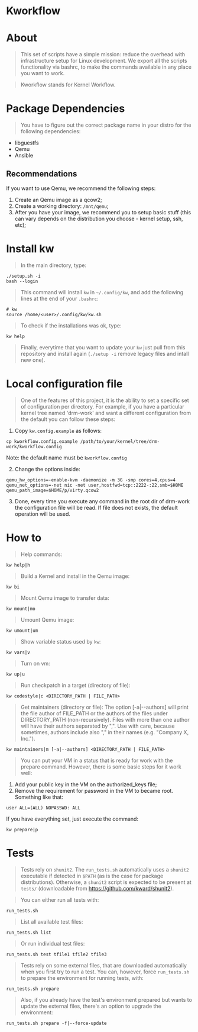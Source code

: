 # Kworkflow

# About

> This set of scripts have a simple mission: reduce the overhead with
infrastructure setup for Linux development. We export all the scripts
functionality via bashrc, to make the commands available in any place you want
to work.

> Kworkflow stands for Kernel Workflow.

# Package Dependencies

> You have to figure out the correct package name in your distro for the
following dependencies:

* libguestfs
* Qemu
* Ansible

## Recommendations

If you want to use Qemu, we recommend the following steps:

1) Create an Qemu image as a qcow2;
2) Create a working directory: `/mnt/qemu`;
3) After you have your image, we recommend you to setup basic stuff (this
   can vary depends on the distribution you choose - kernel setup, ssh, etc);

# Install kw

> In the main directory, type:

```
./setup.sh -i
bash --login
```

> This command will install `kw` in
`~/.config/kw`, and add the following lines at the end of
your `.bashrc`:

```
# kw
source /home/<user>/.config/kw/kw.sh
```

> To check if the installations was ok, type:

```
kw help
```

> Finally, everytime that you want to update your `kw` just
pull from this repository and install again (`./setup -i` remove legacy files
and intall new one).

# Local configuration file

> One of the features of this project, it is the ability to set a specific set
of configuration per directory. For example, if you have a particular kernel
tree named 'drm-work' and want a different configuration from the default you
can follow these steps:

1) Copy `kw.config.example` as follows:

```
cp kworkflow.config.example /path/to/your/kernel/tree/drm-work/kworkflow.config
```
Note: the default name must be `kworkflow.config`

2) Change the options inside:

```
qemu_hw_options=-enable-kvm -daemonize -m 3G -smp cores=4,cpus=4
qemu_net_options=-net nic -net user,hostfwd=tcp::2222-:22,smb=$HOME
qemu_path_image=$HOME/p/virty.qcow2
```

3) Done, every time you execute any command in the root dir of drm-work the
configuration file will be read. If file does not exists, the default operation
will be used.

# How to

> Help commands:

```
kw help|h
```

> Build a Kernel and install in the Qemu image:

```
kw bi
```

> Mount Qemu image to transfer data:

```
kw mount|mo
```

> Umount Qemu image:

```
kw umount|um
```

> Show variable status used by `kw`:

```
kw vars|v
```

> Turn on vm:

```
kw up|u
```

> Run checkpatch in a target (directory of file):

```
kw codestyle|c <DIRECTORY_PATH | FILE_PATH>
```

> Get maintainers (directory or file):
> The option [-a|--authors] will print the file author of FILE_PATH or
> the authors of the files under DIRECTORY_PATH (non-recursively). Files
> with more than one author will have their authors separated by ",".
> Use with care, because sometimes, authors include also "," in their
> names (e.g. "Company X, Inc.").
```
kw maintainers|m [-a|--authors] <DIRECTORY_PATH | FILE_PATH>
```

> You can put your VM in a status that is ready for work with the prepare
command. However, there is some basic steps for it work well:

1. Add your public key in the VM on the authorized_keys file;
2. Remove the requirement for password in the VM to became root. Something like
  that:

```
user ALL=(ALL) NOPASSWD: ALL
```

If you have everything set, just execute the command:

```
kw prepare|p
```

# Tests

> Tests rely on `shunit2`. The `run_tests.sh` automatically uses a
> `shunit2` executable if detected in `$PATH` (as is the case for
> package distributions).  Otherwise, a `shunit2` script is expected to
> be present at `tests/` (downloadable from https://github.com/kward/shunit2).

> You can either run all tests with:

```
run_tests.sh
```

> List all available test files:

```
run_tests.sh list
```

> Or run individual test files:

```
run_tests.sh test tfile1 tfile2 tfile3
```

> Tests rely on some external files, that are downloaded automatically when you
> first try to run a test. You can, however, force `run_tests.sh` to prepare
> the environment for running tests, with:

```
run_tests.sh prepare
```

> Also, if you already have the test's environment prepared but wants to update
> the external files, there's an option to upgrade the environment:

```
run_tests.sh prepare -f|--force-update
```
